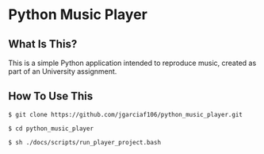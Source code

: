 Python Music Player
==============================


What Is This?
-------------

This is a simple Python application intended to reproduce music, created as part of an University assignment.


How To Use This
---------------

```
$ git clone https://github.com/jgarciaf106/python_music_player.git
```
```
$ cd python_music_player
```
```
$ sh ./docs/scripts/run_player_project.bash
```










